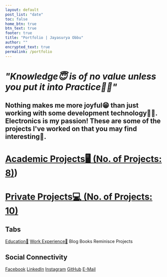 ```yaml
---
layout: default
post_list: "date"
toc: false
home_btn: true
btn_text: true
footer: true
title: "Portfolio | Jayasurya Obbu"
author: ""
encrypted_text: true
permalink: /portfolio
---
```


# _**"Knowledge😇 is of no value unless you put it into Practice🏃‍♂️"**_ 

## Nothing makes me more joyful😁 than just working with some development technology👨‍💻. Electronics is my passion! These are some of the projects I've worked on that you may find interesting🤨.

# **[Academic Projects🖥️ (No. of Projects: 8)](academic_portfolio.md))**

# **[Private Projects💻 (No. of Projects: 10)](private_portfolio.md)**

## Tabs

[Education📖](education.md) [Work Experience💼](work-experience.md) Blog Books Reminisce Projects

## Social Connectivity

[Facebook](https://www.facebook.com/jayasurya.obbu/) [LinkedIn](https://www.linkedin.com/in/jayasurya-obbu/) [Instagram](https://www.instagram.com/mr__circuit/) [GitHub](https://github.com/mr-circuit) [E-Mail]( mailto:hello@jayasurya.me)